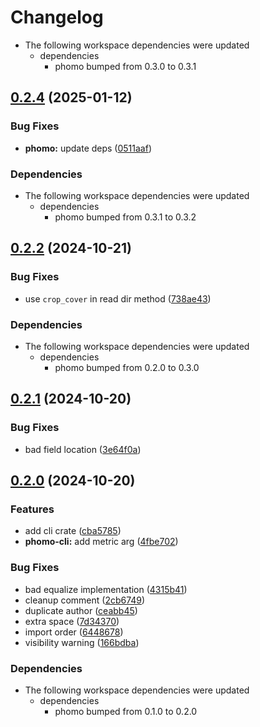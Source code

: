 # Changelog

* The following workspace dependencies were updated
  * dependencies
    * phomo bumped from 0.3.0 to 0.3.1

## [0.2.4](https://github.com/loiccoyle/phomo-rs/compare/phomo-cli-v0.2.3...phomo-cli-v0.2.4) (2025-01-12)


### Bug Fixes

* **phomo:** update deps ([0511aaf](https://github.com/loiccoyle/phomo-rs/commit/0511aafcd9464f72fb1f0582c86d4a3e0f3eb142))


### Dependencies

* The following workspace dependencies were updated
  * dependencies
    * phomo bumped from 0.3.1 to 0.3.2

## [0.2.2](https://github.com/loiccoyle/phomo-rs/compare/phomo-cli-v0.2.1...phomo-cli-v0.2.2) (2024-10-21)


### Bug Fixes

* use `crop_cover` in read dir method ([738ae43](https://github.com/loiccoyle/phomo-rs/commit/738ae43e88ce67d0c57b55d42701ac860e5fc769))


### Dependencies

* The following workspace dependencies were updated
  * dependencies
    * phomo bumped from 0.2.0 to 0.3.0

## [0.2.1](https://github.com/loiccoyle/phomo-rs/compare/phomo-cli-v0.2.0...phomo-cli-v0.2.1) (2024-10-20)


### Bug Fixes

* bad field location ([3e64f0a](https://github.com/loiccoyle/phomo-rs/commit/3e64f0ad5f32c7ae9ba692e33ed6dc9260b23c52))

## [0.2.0](https://github.com/loiccoyle/phomo-rs/compare/phomo-cli-v0.1.0...phomo-cli-v0.2.0) (2024-10-20)


### Features

* add cli crate ([cba5785](https://github.com/loiccoyle/phomo-rs/commit/cba578542eaf1842e074676f9e7cba4f82f471ad))
* **phomo-cli:** add metric arg ([4fbe702](https://github.com/loiccoyle/phomo-rs/commit/4fbe702f01539b628f0d550636bec84d29350d79))


### Bug Fixes

* bad equalize implementation ([4315b41](https://github.com/loiccoyle/phomo-rs/commit/4315b412892aca75cfe98300447c0a5e590867b1))
* cleanup comment ([2cb6749](https://github.com/loiccoyle/phomo-rs/commit/2cb6749690a3167b7eb1e76da9f2e88f9d72a514))
* duplicate author ([ceabb45](https://github.com/loiccoyle/phomo-rs/commit/ceabb4554c12946fcc655e0eaf89396ee32e1a84))
* extra space ([7d34370](https://github.com/loiccoyle/phomo-rs/commit/7d34370eb556618bc22e7422674d19823d6cfd44))
* import order ([6448678](https://github.com/loiccoyle/phomo-rs/commit/6448678ce4b53ddf1045bf89cf1fac4d5a7b5e48))
* visibility warning ([166bdba](https://github.com/loiccoyle/phomo-rs/commit/166bdba91ddfb31493b7745b88febb6b957d0df3))


### Dependencies

* The following workspace dependencies were updated
  * dependencies
    * phomo bumped from 0.1.0 to 0.2.0
